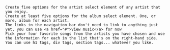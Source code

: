 
    

    Create five options for the artist select element of any artist that you enjoy.
    Create at least five options for the album select element. One, or more, album for each artist.
    The links in the navigation bar don't need to link to anything just yet, you can use <a href="#">View music</a> for now
    Pick your four favorite songs from the artists you have chosen and use the information for each in the list that's on the right-hand side. You can use h1 tags, div tags, section tags... whatever you like.


